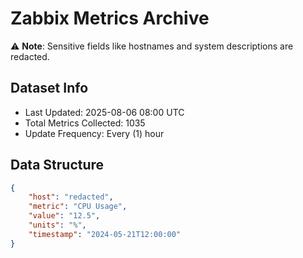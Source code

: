 # Zabbix Metrics Archive

⚠️ **Note**: Sensitive fields like hostnames and system descriptions are redacted.

## Dataset Info
- Last Updated: 2025-08-06 08:00 UTC
- Total Metrics Collected: 1035
- Update Frequency: Every (1) hour

## Data Structure
```json
{
    "host": "redacted",
    "metric": "CPU Usage",
    "value": "12.5",
    "units": "%",
    "timestamp": "2024-05-21T12:00:00"
}
```
